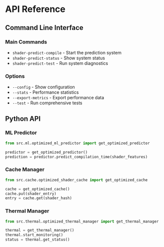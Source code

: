 # API Reference

## Command Line Interface

### Main Commands
- `shader-predict-compile` - Start the prediction system
- `shader-predict-status` - Show system status  
- `shader-predict-test` - Run system diagnostics

### Options
- `--config` - Show configuration
- `--stats` - Performance statistics
- `--export-metrics` - Export performance data
- `--test` - Run comprehensive tests

## Python API

### ML Predictor
```python
from src.ml.optimized_ml_predictor import get_optimized_predictor

predictor = get_optimized_predictor()
prediction = predictor.predict_compilation_time(shader_features)
```

### Cache Manager
```python
from src.cache.optimized_shader_cache import get_optimized_cache

cache = get_optimized_cache()
cache.put(shader_entry)
entry = cache.get(shader_hash)
```

### Thermal Manager
```python
from src.thermal.optimized_thermal_manager import get_thermal_manager

thermal = get_thermal_manager()
thermal.start_monitoring()
status = thermal.get_status()
```
